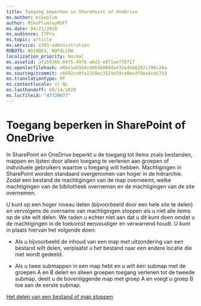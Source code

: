 ```yaml
---
title: Toegang beperken in SharePoint of OneDrive
ms.author: mikeplum
author: MikePlumleyMSFT
ms.date: 04/21/2020
ms.audience: ITPro
ms.topic: article
ms.service: o365-administration
ROBOTS: NOINDEX, NOFOLLOW
localization_priority: Normal
ms.assetid: af1b936b-0475-497b-a6d3-e671aef7b717
ms.openlocfilehash: d8be1eb5bdcd0b5b08ddad32a45b6282c788c26a
ms.sourcegitcommit: c6692ce0fa1358ec3529e59ca0ecdfdea4cdc759
ms.translationtype: MT
ms.contentlocale: nl-NL
ms.lasthandoff: 09/14/2020
ms.locfileid: "47720677"
---
```

# <a name="restrict-access-in-sharepoint-or-onedrive"></a>Toegang beperken in SharePoint of OneDrive

In SharePoint en OneDrive beperkt u de toegang tot items zoals bestanden, mappen en lijsten door alleen toegang te verlenen aan groepen of individuele gebruikers waartoe u toegang wilt hebben. Machtigingen in SharePoint worden standaard overgenomen van hoger in de hiërarchie. Zodat een bestand de machtigingen van de map overneemt, welke machtigingen van de bibliotheek overnemen en de machtigingen van de site overnemen.
  
U kunt op een hoger niveau delen (bijvoorbeeld door een hele site te delen) en vervolgens de overname van machtigingen stoppen als u niet alle items op de site wilt delen. We raden u echter niet aan dat u dit kunt doen omdat u de machtigingen in de toekomst eenvoudiger en verwarrend houdt. U kunt in plaats hiervan het volgende doen:
  
- Als u bijvoorbeeld de inhoud van een map met uitzondering van een bestand wilt delen, verplaatst u het bestand naar een andere locatie die niet wordt gedeeld.
    
- Als u twee submappen in een map hebt en u wilt één submap met de groepen A en B delen en alleen groepen toegang verlenen tot de tweede submap, deelt u de bovenliggende map met groep A en voegt u groep B toe aan de eerste submap.
    
[Het delen van een bestand of map stoppen ](https://go.microsoft.com/fwlink/?linkid=2008861)
  

